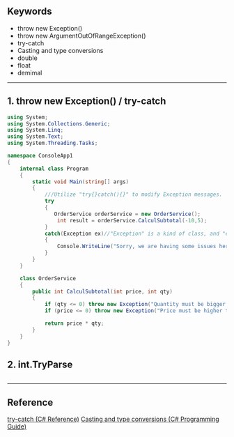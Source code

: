 ## Keywords
* throw new Exception()
* throw new ArgumentOutOfRangeException()
* try-catch
* Casting and type conversions
* double
* float
* demimal
<hr>

## 1. throw new Exception() / try-catch
```C# =
using System;
using System.Collections.Generic;
using System.Linq;
using System.Text;
using System.Threading.Tasks;

namespace ConsoleApp1
{
    internal class Program
    {
        static void Main(string[] args)
        {
            ///Utilize "try{}catch(){}" to modify Exception messages.
            try
            {
               OrderService orderService = new OrderService();
                int result = orderService.CalculSubtotal(-10,5);
            }
            catch(Exception ex)//"Exception" is a kind of class, and "ex" is a variable.
            {
                Console.WriteLine("Sorry, we are having some issues here, and the reason is " + ex.Message); ;
            }
        }
    }

    class OrderService
    {
        public int CalculSubtotal(int price, int qty)
        {
            if (qty <= 0) throw new Exception("Quantity must be bigger than zero.");
            if (price <= 0) throw new Exception("Price must be higher than zero.");

            return price * qty;
        }
    }
}
```

## 2. int.TryParse
```C# =
```
<hr>

## Reference
[try-catch (C# Reference)](https://docs.microsoft.com/en-us/dotnet/csharp/language-reference/keywords/try-catch)
[Casting and type conversions (C# Programming Guide)](https://docs.microsoft.com/en-us/dotnet/csharp/programming-guide/types/casting-and-type-conversions)
